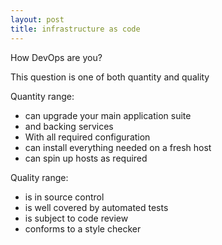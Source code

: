 ```yaml
---
layout: post
title: infrastructure as code
---
```


How DevOps are you?

This question is one of both quantity and quality

Quantity range:
* can upgrade your main application suite
* and backing services
* With all required configuration
* can install everything needed on a fresh host
* can spin up hosts as required

Quality range:
* is in source control
* is well covered by automated tests
* is subject to code review
* conforms to a style checker
